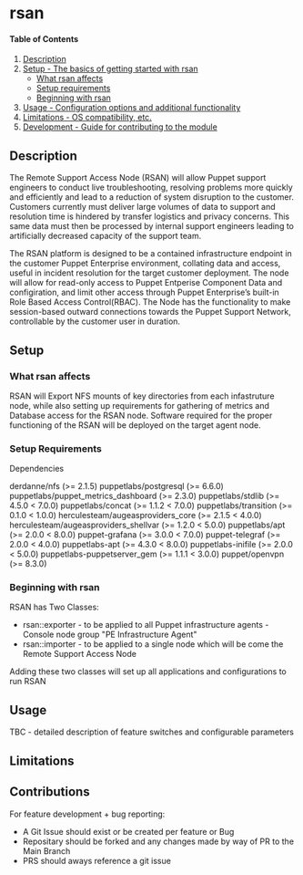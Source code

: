# rsan

#### Table of Contents

1. [Description](#description)
2. [Setup - The basics of getting started with rsan](#setup)
    * [What rsan affects](#what-rsan-affects)
    * [Setup requirements](#setup-requirements)
    * [Beginning with rsan](#beginning-with-rsan)
3. [Usage - Configuration options and additional functionality](#usage)
4. [Limitations - OS compatibility, etc.](#limitations)
5. [Development - Guide for contributing to the module](#development)

## Description

The Remote Support Access Node (RSAN) will allow Puppet support engineers to conduct live troubleshooting, resolving problems more quickly and efficiently and lead to a reduction of system disruption to the customer.  
Customers currently must deliver large volumes of data to support and resolution time is hindered by transfer logistics and privacy concerns. This same data must then be processed by internal support engineers leading to artificially decreased capacity of the support team.

The RSAN platform is designed to be a contained infrastructure endpoint in the customer Puppet Enterprise environment, collating data and access, useful in incident resolution for the target customer deployment.
The node will allow for read-only access to Puppet Entperise Component Data and configiration, and limit other access through Puppet Enterprise’s built-in Role Based Access Control(RBAC).
The Node has the functionality to make session-based outward connections towards the Puppet Support Network, controllable by the customer user in duration.


## Setup

### What rsan affects 

RSAN will Export NFS mounts of key directories from each infastruture node, while also setting up requirements for gathering of metrics and Database access for the RSAN node.
Software required for the proper functioning of the RSAN will be deployed on the target agent node.


### Setup Requirements 
Dependencies

derdanne/nfs (>= 2.1.5)
puppetlabs/postgresql (>= 6.6.0)
puppetlabs/puppet_metrics_dashboard (>= 2.3.0)
puppetlabs/stdlib (>= 4.5.0 < 7.0.0)
puppetlabs/concat (>= 1.1.2 < 7.0.0)
puppetlabs/transition (>= 0.1.0 < 1.0.0)
herculesteam/augeasproviders_core (>= 2.1.5 < 4.0.0)
herculesteam/augeasproviders_shellvar (>= 1.2.0 < 5.0.0)
puppetlabs/apt (>= 2.0.0 < 8.0.0)
puppet-grafana (>= 3.0.0 < 7.0.0)
puppet-telegraf (>= 2.0.0 < 4.0.0)
puppetlabs-apt (>= 4.3.0 < 8.0.0)
puppetlabs-inifile (>= 2.0.0 < 5.0.0)
puppetlabs-puppetserver_gem (>= 1.1.1 < 3.0.0)
puppet/openvpn (>= 8.3.0)




### Beginning with rsan

RSAN has Two Classes:

 - rsan::exporter - to be applied to all Puppet infrastructure agents - Console node group "PE Infrastructure Agent"
 - rsan::importer - to be applied to a single node which will be come the Remote Support Access Node

Adding these two classes will set up all applications and configurations to run  RSAN

## Usage

TBC - detailed description of feature switches and configurable parameters

## Limitations



## Contributions

For feature development + bug reporting:

 - A Git Issue should exist or be created per feature or Bug
 - Repositary should be forked and any changes made by way of PR to the Main Branch
 - PRS should aways reference a git issue
